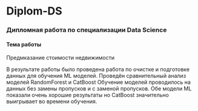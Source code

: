 # Diplom-DS
### Дипломная работа по специализации Data Science
#### Тема работы
Предмказание стоимости недвижимости

В результате работы было проведена работа по очистке и подготовке данных для обучения ML моделей.
Проведён сравнительный анализ моделей RandomForest и CatBoost
Обучение моделей проводилось на данных без замены пропусков и с заменой пропусков.
Обе модели ML показали очень хорошие результаты но CatBoost значительно выигрывает во времени обучения.

